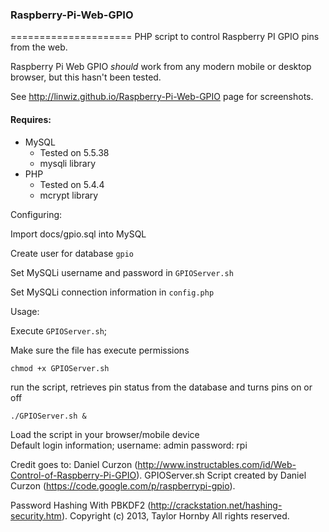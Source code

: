 <h3>Raspberry-Pi-Web-GPIO</h3>
=====================
PHP script to control Raspberry PI GPIO pins from the web.

Raspberry Pi Web GPIO _should_ work from any modern mobile or desktop browser, but this hasn't been tested.

See http://linwiz.github.io/Raspberry-Pi-Web-GPIO page for screenshots.

<h4>Requires:</h4>
<ul>
  <li>MySQL
    <ul>
    <li>Tested on 5.5.38</li>
    <li>mysqli library</li>
    </ul>
  </li>
  <li>PHP
    <ul>
    <li>Tested on 5.4.4</li>
    <li>mcrypt library</li>
    </ul>
  </li>
</ul>


Configuring:

Import docs/gpio.sql into MySQL

Create user for database `gpio`

Set MySQLi username and password in `GPIOServer.sh`

Set MySQLi connection information in `config.php`


Usage:

Execute `GPIOServer.sh`;

Make sure the file has execute permissions

```
chmod +x GPIOServer.sh
```
		
run the script, retrieves pin status from the database and turns pins on or off

```
./GPIOServer.sh &
```

Load the script in your browser/mobile device	
Default login information;
username: admin
password: rpi

		
Credit goes to: Daniel Curzon (http://www.instructables.com/id/Web-Control-of-Raspberry-Pi-GPIO).
GPIOServer.sh Script created by Daniel Curzon (https://code.google.com/p/raspberrypi-gpio).
	
Password Hashing With PBKDF2 (http://crackstation.net/hashing-security.htm).
Copyright (c) 2013, Taylor Hornby
All rights reserved.